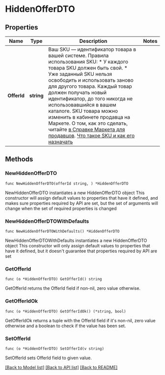 # HiddenOfferDTO

## Properties

Name | Type | Description | Notes
------------ | ------------- | ------------- | -------------
**OfferId** | **string** | Ваш SKU — идентификатор товара в вашей системе.  Правила использования SKU:  * У каждого товара SKU должен быть свой.  * Уже заданный SKU нельзя освободить и использовать заново для другого товара. Каждый товар должен получать новый идентификатор, до того никогда не использовавшийся в вашем каталоге.  SKU товара можно изменить в кабинете продавца на Маркете. О том, как это сделать, читайте [в Справке Маркета для продавцов](https://yandex.ru/support2/marketplace/ru/assortment/operations/edit-sku).  [Что такое SKU и как его назначать](https://yandex.ru/support/marketplace/assortment/add/index.html#fields)  | 

## Methods

### NewHiddenOfferDTO

`func NewHiddenOfferDTO(offerId string, ) *HiddenOfferDTO`

NewHiddenOfferDTO instantiates a new HiddenOfferDTO object
This constructor will assign default values to properties that have it defined,
and makes sure properties required by API are set, but the set of arguments
will change when the set of required properties is changed

### NewHiddenOfferDTOWithDefaults

`func NewHiddenOfferDTOWithDefaults() *HiddenOfferDTO`

NewHiddenOfferDTOWithDefaults instantiates a new HiddenOfferDTO object
This constructor will only assign default values to properties that have it defined,
but it doesn't guarantee that properties required by API are set

### GetOfferId

`func (o *HiddenOfferDTO) GetOfferId() string`

GetOfferId returns the OfferId field if non-nil, zero value otherwise.

### GetOfferIdOk

`func (o *HiddenOfferDTO) GetOfferIdOk() (*string, bool)`

GetOfferIdOk returns a tuple with the OfferId field if it's non-nil, zero value otherwise
and a boolean to check if the value has been set.

### SetOfferId

`func (o *HiddenOfferDTO) SetOfferId(v string)`

SetOfferId sets OfferId field to given value.



[[Back to Model list]](../README.md#documentation-for-models) [[Back to API list]](../README.md#documentation-for-api-endpoints) [[Back to README]](../README.md)



